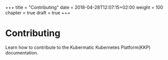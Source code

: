 +++
title = "Contributing"
date = 2018-04-28T12:07:15+02:00
weight = 100
chapter = true
draft = true
+++

# Contributing

Learn how to contribute to the Kubermatic Kubernetes Platform(KKP) documentation.

